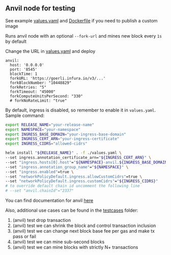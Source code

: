 ## Anvil node for testing
See example [values.yaml](values.yaml) and [Dockerfile](Dockerfile) if you need to publish a custom image

Runs anvil node with an optional `--fork-url` and mines new block every `1s` by default

Change the URL in [values.yaml](values.yaml) and deploy

```
anvil:
  host: '0.0.0.0'
  port: '8545'
  blockTime: 1
  forkURL: 'https://goerli.infura.io/v3/...'
  forkBlockNumber: "10448829"
  forkRetries: "5"
  forkTimeout: "45000"
  forkComputeUnitsPerSecond: "330"
  # forkNoRateLimit: "true"
```

By default, ingress is disabled, so remember to enable it in `values.yaml`.
Sample command:
```bash
export RELEASE_NAME="your-release-name"
export NAMESPACE="your-namespace"
export INGRESS_BASE_DOMAIN="your-ingress-base-domain"
export INGRESS_CERT_ARN="your-ingress-certificate"
export INGRESS_CIDRS="allowed-cidrs"

helm install "${RELEASE_NAME}" . -f ./values.yaml \
--set ingress.annotation_certificate_arn="${INGRESS_CERT_ARN}" \
--set "ingress.hosts[0].host"="${NAMESPACE}-anvil.${INGRESS_BASE_DOMAIN}" \
--set "ingress.annotation_group_name"="${NAMESPACE}" \
--set "ingress.enabled"=true \
--set "networkPolicyDefault.ingress.allowCustomCidrs"=true \
--set "networkPolicyDefault.ingress.customCidrs"="${INGRESS_CIDRS}"
# to override default chain id uncomment the following line
# --set "anvil.chainId"="2337"
```

You can find documentation for anvil [here](https://book.getfoundry.sh/reference/anvil/)

Also, additional use cases can be found in the [testcases](../../client/rpc_test.go) folder:
1. (anvil) test drop transaction
2. (anvil) test we can shrink the block and control transaction inclusion
3. (anvil) test we can change next block base fee per gas and make tx pass or fail
4. (anvil) test we can mine sub-second blocks
5. (anvil) test we can mine blocks with strictly N+ transactions
